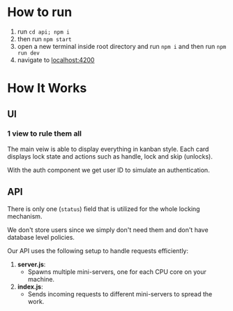 # How to run

1. run `cd api; npm i`
2. then run `npm start`
3. open a new terminal inside root directory and run `npm i` and then run `npm run dev`
4. navigate to [localhost:4200](http://localhost:4200)

# How It Works

## UI

### 1 view to rule them all

The main veiw is able to display everything in kanban style. Each card displays lock state and actions such as handle, lock and skip (unlocks).

With the auth component we get user ID to simulate an authentication.


## API

There is only one (`status`) field that is utilized for the whole locking mechanism.

We don't store users since we simply don't need them and don't have database level policies.

Our API uses the following setup to handle requests efficiently:

1. **server.js**:
   - Spawns multiple mini-servers, one for each CPU core on your machine.
2. **index.js**:
   - Sends incoming requests to different mini-servers to spread the work.

